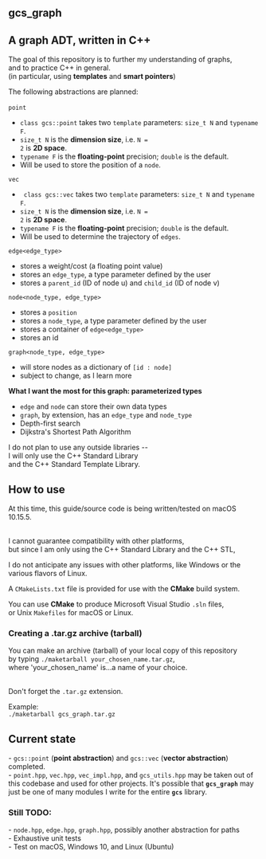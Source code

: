 gcs_graph
--------------------------------------------------------------------------------
<h2>A graph ADT, written in C++</h2>

The goal of this repository is to further my understanding of graphs,<br>
and to practice C++ in general.<br>
(in particular, using <b>templates</b> and <b>smart pointers</b>)

The following abstractions are planned:<br><br>
<code>point</code>
- <code>class gcs::point</code> takes two <code>template</code> parameters: <code>size_t N</code> and <code>typename F</code>.
- <code>size_t N</code> is the <b>dimension size</b>, i.e. <code>N = 2</code> is <b>2D space</b>.
- <code>typename F</code> is the <b>floating-point</b> precision; <code>double</code> is the default.
- Will be used to store the position of a <code>node</code>.

<code>vec</code>
- <code> class gcs::vec</code> takes two <code>template</code> parameters: <code>size_t N</code> and <code>typename F</code>.
- <code>size_t N</code> is the <b>dimension size</b>, i.e. <code>N = 2</code> is <b>2D space</b>.
- <code>typename F</code> is the <b>floating-point</b> precision; <code>double</code> is the default.
- Will be used to determine the trajectory of <code>edges</code>.

<code>edge<edge_type></code>
- stores a weight/cost (a floating point value) 
- stores an <code>edge_type</code>, a type parameter defined by the user
- stores a <code>parent_id</code> (ID of node u) and <code>child_id</code> (ID of node v)

<code>node<node_type, edge_type></code>
- stores a <code>position</code>
- stores a <code>node_type</code>, a type parameter defined by the user
- stores a container of <code>edge<edge_type></code>
- stores an id

<code>graph<node_type, edge_type></code>
- will store nodes as a dictionary of <code>[id : node]</code>
- subject to change, as I learn more

<b>What I want the most for this graph: parameterized types</b>
- <code>edge</code> and <code>node</code> can store their own data types
- <code>graph</code>, by extension, has an <code>edge_type</code> and <code>node_type</code>
- Depth-first search
- Dijkstra's Shortest Path Algorithm

I do not plan to use any outside libraries --<br>
I will only use the C++ Standard Library<br>
and the C++ Standard Template Library.

<h2>How to use</h2>
At this time, this guide/source code is being written/tested on macOS 10.15.5.<br><br>

I cannot guarantee compatibility with other platforms,<br>
but since I am only using the C++ Standard Library and the C++ STL,<br>

I do not anticipate any issues with other platforms, like Windows or the various flavors of Linux.<br>

A <code>CMakeLists.txt</code> file is provided for use with the <b>CMake</b> build system.<br>

You can use <b>CMake</b> to produce Microsoft Visual Studio <code>.sln</code> files,<br>or Unix <code>Makefiles</code> for macOS or Linux.

<h3>Creating a .tar.gz archive (tarball)</h3>
You can make an archive (tarball) of your local copy of this repository<br>
by typing <code>./maketarball your_chosen_name.tar.gz</code>,<br> 
where 'your_chosen_name' is...a name of your choice.<br><br>

Don't forget the <code>.tar.gz</code> extension.

Example:<br>
<code>./maketarball gcs_graph.tar.gz</code>

<h2> Current state </h2>
- <code>gcs::point</code> (<b>point abstraction</b>) and <code>gcs::vec</code> (<b>vector abstraction</b>) completed.<br>
- <code>point.hpp</code>, <code>vec.hpp</code>, <code>vec_impl.hpp</code>, and <code>gcs_utils.hpp</code> may be taken out of this codebase and used for other projects. It's possible that <b><code>gcs_graph</code></b> may just be one of many modules I write for the entire <code><b>gcs</b></code> library.<br>

<h3> Still TODO: </h3>
- <code>node.hpp</code>, <code>edge.hpp</code>, <code>graph.hpp</code>, possibly another abstraction for paths<br>
- Exhaustive unit tests<br>
- Test on macOS, Windows 10, and Linux (Ubuntu)<br>
